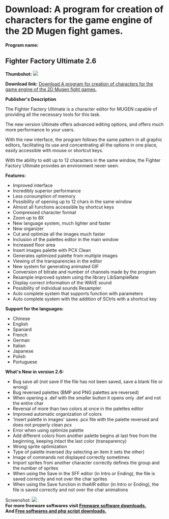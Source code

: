 # Download: A program for creation of characters for the game engine of the 2D Mugen fight games.

**Program name:**

## Fighter Factory Ultimate 2.6

  
**Thumbshot:** ![](http://www.freewarefiles.com/screenshot/fighterfactory_md.gif)   
  
**Download link:** [Download A program for creation of characters for the game engine of the 2D Mugen fight games.](http://freesoftwares.boysofts.com/Fighter-Factory_program_19675.html)  
  


**Publisher's Description**  
  


The Fighter Factory Ultimate is a character editor for MUGEN capable of providing all the necessary tools for this task. 

The new version Ultimate offers advanced editing options, and offers much more performance to your users.

With the new interface, the program follows the same pattern in all graphic editors, facilitating its use and concentrating all the options in one place, easily accessible with mouse or shortcut keys.

With the ability to edit up to 12 characters in the same window, the Fighter Factory Ultimate provides an environment never seen.

**Features:**

  * Improved interface 
  * Incredibly superior performance 
  * Less consumption of memory 
  * Possibility of opening up to 12 chars in the same window 
  * Almost all functions accessible by shortcut keys 
  * Compressed character format 
  * Zoom up to 8X 
  * New language system, much lighter and faster 
  * New organizer 
  * Cut and optimize all the images much faster 
  * Inclusion of the palettes editor in the main window 
  * Increased floor area 
  * Insert images palette with PCX Clean 
  * Generates optimized palette from multiple images 
  * Viewing of the transparencies in the editor 
  * New system for generating animated GIF 
  * Conversion of bitrate and number of channels made by the program 
  * Resample improved system using the library LibSampleRate 
  * Display correct information of the WAVE sound 
  * Possibility of individual sounds Resampler 
  * Auto complete system that supports function with parameters 
  * Auto complete system with the addition of SCtrls with a shortcut key 

**Support for the languages:**

  * Chinese 
  * English 
  * Spaniard 
  * French 
  * German 
  * Italian 
  * Japanese 
  * Polish 
  * Portuguese 

**What's New in version 2.6:**

  * Bug save all (not save if the file has not been saved, save a blank file or wrong) 
  * Bug reversed palettes (BMP and PNG palettes are reversed) 
  * When opening a .def with the smaller button it opens only .def and not the entire char 
  * Reversal of more than two colors at once in the palettes editor 
  * Improved automatic organization of colors 
  * 'Insert palette in images' saves .pcx file with the palette reversed and does not properly clean pcx 
  * Error when using optimize palette 
  * Add different colors from another palette begins at last free from the beginning, keeping intact the last color (transparency) 
  * Wrong sprite optimization 
  * Type of palette inversed (by selecting an item it sets the other) 
  * Image of commands not displayed correctly sometimes 
  * Import sprites from another character correctly defines the group and the number of sprites 
  * When using the Save in the SFF editor (in Intro or Ending), the file is saved correctly and not over the char sprites 
  * When using the Save function in theAIR editor (in Intro or Ending), the file is saved correctly and not over the char animations 

  
  
Screenshot: ![](http://www.freewarefiles.com/screenshot/fighterfactory.gif)   
**For more freeware softwares visit [Freeware software downloads.](http://freesoftwares.boysofts.com/)**   
**And [Free softwares and php script downloads.](http://www.boysofts.com/)**

